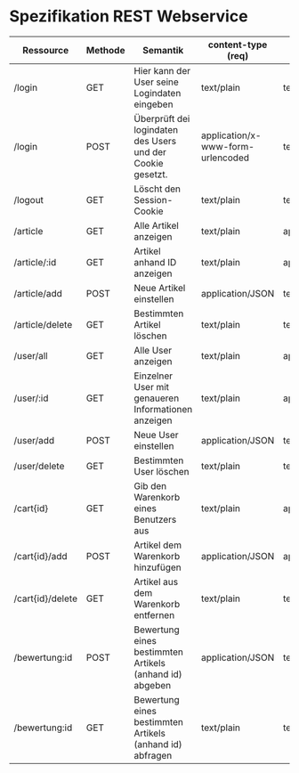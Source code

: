 # Spezifikation REST Webservice


| Ressource        |Methode| Semantik                                                     | content-type (req)  | content-type(res)|
|------------------|-------|--------------------------------------------------------------|---------------------|------------------|
| /login           | GET   | Hier kann der User seine Logindaten eingeben                  | text/plain         | text/plain       |
| /login           | POST  | Überprüft dei logindaten des Users und der Cookie gesetzt.    |application/x-www-form-urlencoded|text/plain|
| /logout          | GET   | Löscht den Session-Cookie                                     | text/plain         | text/plain       |
| /article         | GET   | Alle Artikel anzeigen                                         | text/plain         | application/JSON |
| /article/:id     | GET   | Artikel anhand ID anzeigen                                    | text/plain         | application/JSON |
| /article/add     | POST  | Neue Artikel einstellen                                       | application/JSON   | text/plain       |
| /article/delete  | GET   | Bestimmten Artikel löschen                                    | text/plain         | text/plain       |
| /user/all        | GET   | Alle User anzeigen                                            | text/plain         | application/JSON |
| /user/:id        | GET   | Einzelner User mit genaueren Informationen anzeigen           | text/plain         | application/JSON |
| /user/add        | POST  | Neue User einstellen                                          | application/JSON   | text/plain       |
| /user/delete     | GET   | Bestimmten User löschen                                       | text/plain         | text/plain       |
| /cart{id}        | GET   | Gib den Warenkorb eines Benutzers aus                         | text/plain         | application/JSON |
| /cart{id}/add    | POST  | Artikel dem Warenkorb hinzufügen                              | application/JSON   | application/JSON |
| /cart{id}/delete | GET   | Artikel aus dem Warenkorb entfernen                           | text/plain         | text/plain       |
| /bewertung:id    | POST  | Bewertung eines bestimmten Artikels (anhand id) abgeben       | application/JSON   | text/plain       |
| /bewertung:id    | GET   | Bewertung eines bestimmten Artikels (anhand id) abfragen      | text/plain         | text/plain       |

